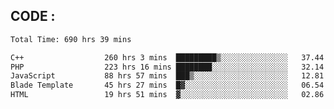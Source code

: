 ## CODE :
<!--START_SECTION:waka-->

```txt
Total Time: 690 hrs 39 mins

C++                  260 hrs 3 mins  █████████▒░░░░░░░░░░░░░░░   37.44 %
PHP                  223 hrs 16 mins ████████░░░░░░░░░░░░░░░░░   32.14 %
JavaScript           88 hrs 57 mins  ███▒░░░░░░░░░░░░░░░░░░░░░   12.81 %
Blade Template       45 hrs 27 mins  █▓░░░░░░░░░░░░░░░░░░░░░░░   06.54 %
HTML                 19 hrs 51 mins  ▓░░░░░░░░░░░░░░░░░░░░░░░░   02.86 %
```

<!--END_SECTION:waka-->
